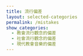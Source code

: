 ```yaml
---
title: 流行偏差
layout: selected-categories
permalink: /mistakes
show_categories:
  - 教會流行觀念的偏差
  - 社會流行觀念的偏差
  - 現代教會音樂的偏差
---
```

